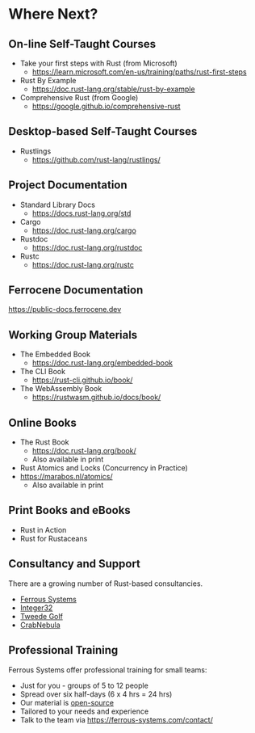 # Where Next?

## On-line Self-Taught Courses

* Take your first steps with Rust (from Microsoft)
  * <https://learn.microsoft.com/en-us/training/paths/rust-first-steps>
* Rust By Example
  * <https://doc.rust-lang.org/stable/rust-by-example>
* Comprehensive Rust (from Google)
  * <https://google.github.io/comprehensive-rust>

## Desktop-based Self-Taught Courses

* Rustlings
  * <https://github.com/rust-lang/rustlings/>

## Project Documentation

* Standard Library Docs
  * <https://docs.rust-lang.org/std>
* Cargo
  * <https://doc.rust-lang.org/cargo>
* Rustdoc
  * <https://doc.rust-lang.org/rustdoc>
* Rustc
  * <https://doc.rust-lang.org/rustc>

## Ferrocene Documentation

<https://public-docs.ferrocene.dev>

## Working Group Materials

* The Embedded Book
  * <https://doc.rust-lang.org/embedded-book>
* The CLI Book
  * <https://rust-cli.github.io/book/>
* The WebAssembly Book
  * <https://rustwasm.github.io/docs/book/>

## Online Books

* The Rust Book
  * <https://doc.rust-lang.org/book/>
  * Also available in print
* Rust Atomics and Locks (Concurrency in Practice)
* <https://marabos.nl/atomics/>
  * Also available in print

## Print Books and eBooks

* Rust in Action
* Rust for Rustaceans

## Consultancy and Support

There are a growing number of Rust-based consultancies.

* [Ferrous Systems](https://www.ferrous-systems.com)
* [Integer32](https://www.integer32.com)
* [Tweede Golf](https://tweedegolf.nl/en)
* [CrabNebula](https://crabnebula.dev)

## Professional Training

Ferrous Systems offer professional training for small teams:

* Just for you - groups of 5 to 12 people
* Spread over six half-days (6 x 4 hrs = 24 hrs)
* Our material is [open-source](https://github.com/ferrous-systems/rust-training)
* Tailored to your needs and experience
* Talk to the team via <https://ferrous-systems.com/contact/>
